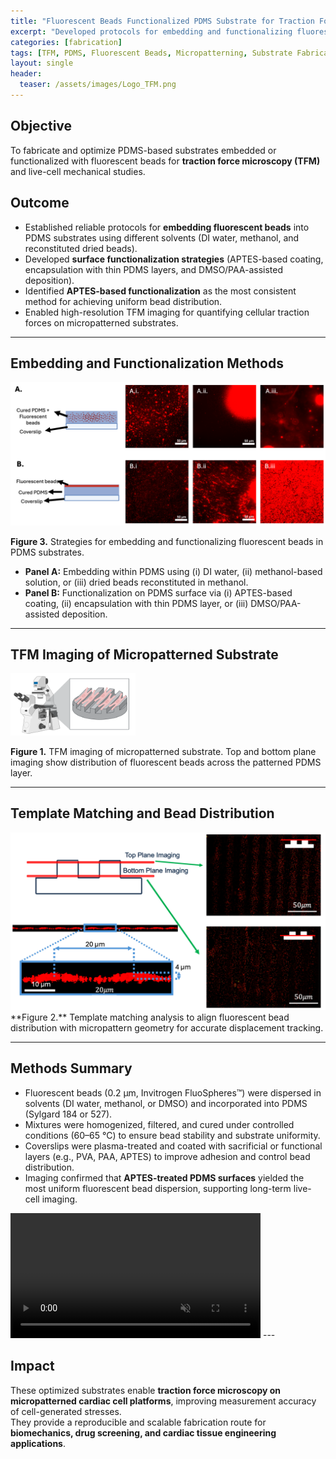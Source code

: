 ```yaml
---
title: "Fluorescent Beads Functionalized PDMS Substrate for Traction Force Microscopy"
excerpt: "Developed protocols for embedding and functionalizing fluorescent beads in PDMS substrates to enable high-resolution traction force microscopy (TFM) imaging."
categories: [fabrication]
tags: [TFM, PDMS, Fluorescent Beads, Micropatterning, Substrate Fabrication, Imaging]
layout: single
header:
  teaser: /assets/images/Logo_TFM.png
---
```


## Objective  
To fabricate and optimize PDMS-based substrates embedded or functionalized with fluorescent beads for **traction force microscopy (TFM)** and live-cell mechanical studies.  

## Outcome  
- Established reliable protocols for **embedding fluorescent beads** into PDMS substrates using different solvents (DI water, methanol, and reconstituted dried beads).  
- Developed **surface functionalization strategies** (APTES-based coating, encapsulation with thin PDMS layers, and DMSO/PAA-assisted deposition).  
- Identified **APTES-based functionalization** as the most consistent method for achieving uniform bead distribution.  
- Enabled high-resolution TFM imaging for quantifying cellular traction forces on micropatterned substrates.  


---

## Embedding and Functionalization Methods  

<img src="/assets/images/TFM_Substrate_Fabrication_Methods.png" alt="Embedding and functionalization strategies" width="700"/>  

**Figure 3.** Strategies for embedding and functionalizing fluorescent beads in PDMS substrates.  
- **Panel A:** Embedding within PDMS using (i) DI water, (ii) methanol-based solution, or (iii) dried beads reconstituted in methanol.  
- **Panel B:** Functionalization on PDMS surface via (i) APTES-based coating, (ii) encapsulation with thin PDMS layer, or (iii) DMSO/PAA-assisted deposition.  
---

## TFM Imaging of Micropatterned Substrate  
<img src="/assets/images/TFM_Substrate_1.png" alt="Template matching and bead distribution" width="200"/>  


**Figure 1.** TFM imaging of micropatterned substrate. Top and bottom plane imaging show distribution of fluorescent beads across the patterned PDMS layer.  

---

## Template Matching and Bead Distribution  


<img src="/assets/images/TFM_Substrate_Topography.png" alt="TFM imaging of micropatterned substrate" width="800"/>  
**Figure 2.** Template matching analysis to align fluorescent bead distribution with micropattern geometry for accurate displacement tracking.  



---

## Methods Summary  
- Fluorescent beads (0.2 μm, Invitrogen FluoSpheres™) were dispersed in solvents (DI water, methanol, or DMSO) and incorporated into PDMS (Sylgard 184 or 527).  
- Mixtures were homogenized, filtered, and cured under controlled conditions (60–65 °C) to ensure bead stability and substrate uniformity.  
- Coverslips were plasma-treated and coated with sacrificial or functional layers (e.g., PVA, PAA, APTES) to improve adhesion and control bead distribution.  
- Imaging confirmed that **APTES-treated PDMS surfaces** yielded the most uniform fluorescent bead dispersion, supporting long-term live-cell imaging.  

<video width="400" controls autoplay loop muted playsinline>
  <source src="/assets/video/TFM_Substrate_Beads.mp4" type="video/mp4">
  Your browser does not support the video tag.
</video>
---

## Impact  
These optimized substrates enable **traction force microscopy on micropatterned cardiac cell platforms**, improving measurement accuracy of cell-generated stresses.  
They provide a reproducible and scalable fabrication route for **biomechanics, drug screening, and cardiac tissue engineering applications**.  
